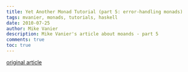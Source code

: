 ```yaml
---
title: Yet Another Monad Tutorial (part 5: error-handling monads)
tags: mvanier, monads, tutorials, haskell
date: 2010-07-25
author: Mike Vanier
description: Mike Vanier's article about moands - part 5
comments: true
toc: true
---
```

[original article](http://mvanier.livejournal.com/5103.html)

